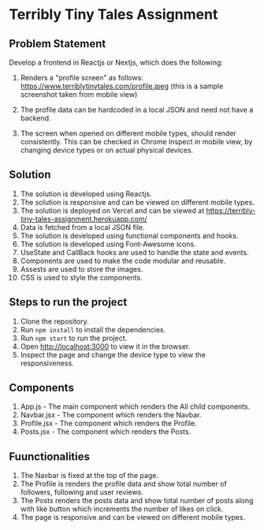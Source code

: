 # Terribly Tiny Tales Assignment

## Problem Statement

Develop a frontend in Reactjs or Nextjs, which does the following:

1. Renders a "profile screen" as follows: https://www.terriblytinytales.com/profile.jpeg (this is a sample screenshot taken from mobile view)

2. The profile data can be hardcoded in a local JSON and need not have a backend.

3. The screen when opened on different mobile types, should render consistently. This can be checked in Chrome Inspect in mobile view, by changing device types or on actual physical devices.


## Solution

1. The solution is developed using Reactjs.
2. The solution is responsive and can be viewed on different mobile types.
3. The solution is deployed on Vercel and can be viewed at https://terribly-tiny-tales-assignment.herokuapp.com/
4. Data is fetched from a local JSON file.
5. The solution is developed using functional components and hooks.
6. The solution is developed using Font-Awesome icons.
7. UseState and CallBack hooks are used to handle the state and events.
8. Components are used to make the code modular and reusable.
9. Assests are used to store the images.
10. CSS is used to style the components.

## Steps to run the project

1. Clone the repository.
2. Run `npm install` to install the dependencies.
3. Run `npm start` to run the project.
4. Open [http://localhost:3000](http://localhost:3000) to view it in the browser.
5. Inspect the page and change the device type to view the responsiveness.

## Components

1. App.js - The main component which renders the All child components.
2. Navbar.jsx - The component which renders the Navbar.
3. Profile.jsx - The component which renders the Profile.
4. Posts.jsx - The component which renders the Posts.

## Fuunctionalities

1. The Navbar is fixed at the top of the page.
2. The Profile is renders the profile data and show total number of followers, following and user reviews.
3. The Posts renders the posts data and show total number of posts along with like button which increments the number of likes on click.
4. The page is responsive and can be viewed on different mobile types.


